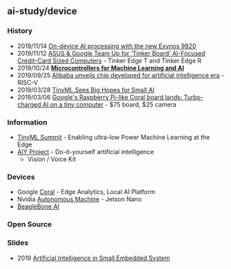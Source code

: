 ## ai-study/device


### History
- 2019/11/14 [On-device AI processing with the new Exynos 9820](https://www.samsung.com/semiconductor/minisite/exynos/newsroom/pressrelease/on-device-ai-processing-with-the-new-exynos-9-series-9820/)
- 2019/11/12 [ASUS & Google Team Up for ‘Tinker Board’ AI-Focused Credit-Card Sized Computers](https://www.anandtech.com/show/15095/asus-google-team-up-for-tinker-board-aifocused-creditcard-sized-computers) - Tinker Edge T and Tinker Edge R
- 2019/10/24 [**Microcontrollers for Machine Learning and AI**](https://www.seeedstudio.com/blog/2019/10/24/microcontrollers-for-machine-learning-and-ai/)
- 2019/09/25 [Alibaba unveils chip developed for artificial intelligence era](https://www.ft.com/content/00d549bc-df63-11e9-9743-db5a370481bc) - RISC-V
- 2019/03/28 [TinyML Sees Big Hopes for Small AI](https://www.eetimes.com/tinyml-sees-big-hopes-for-small-ai/#)
- 2019/03/06 [Google's Raspberry Pi-like Coral board lands: Turbo-charged AI on a tiny computer](https://www.zdnet.com/article/googles-raspberry-pi-like-coral-board-lands-turbo-charged-ai-on-a-tiny-computer/) - $75 board, $25 camera


### Information
- [TinyML Summit](https://tinymlsummit.org/) - Enabling ultra-low Power Machine Learning at the Edge
- [AIY Project](https://aiyprojects.withgoogle.com/) - Do-it-yourself artificial intelligence
    - Vision / Voice Kit


### Devices
- Google [Coral](https://coral.ai/) - Edge Analytics, Local AI Platform
- Nvidia [Autonomous Machine](https://www.nvidia.com/en-us/autonomous-machines/) - Jetson Nano
- [BeagleBone AI](https://beagleboard.org/ai)


### Open Source



### Slides
- 2019 [Artificial Intelligence in Small Embedded System](https://www.slideshare.net/GlobalLogicUkraine/artificial-intelligence-in-small-embedded-system)


